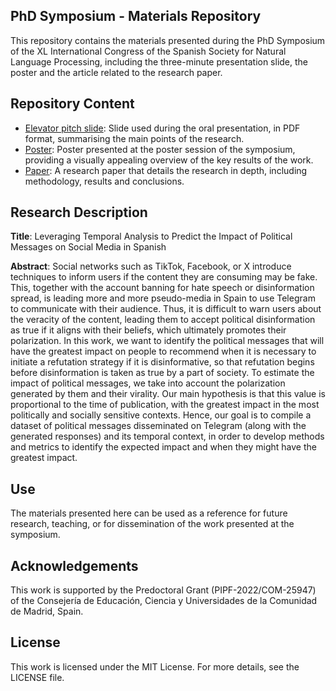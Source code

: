 ## PhD Symposium - Materials Repository

This repository contains the materials presented during the PhD Symposium of the XL International Congress of the Spanish Society for Natural Language Processing, including the three-minute presentation slide, the poster and the article related to the research paper.

## Repository Content
- [Elevator pitch slide](https://github.com/iguillenp/SEPLN_2024_PhDSymposium/blob/main/3minutes%20slide.pdf): Slide used during the oral presentation, in PDF format, summarising the main points of the research.
- [Poster](https://github.com/iguillenp/SEPLN_2024_PhDSymposium/blob/main/Poster%20SEPLN%202024.pdf): Poster presented at the poster session of the symposium, providing a visually appealing overview of the key results of the work.
- [Paper](https://github.com/iguillenp/SEPLN_2024_PhDSymposium/blob/main/SymposiumPaper.pdf): A research paper that details the research in depth, including methodology, results and conclusions.
    
## Research Description
**Title**: Leveraging Temporal Analysis to Predict the Impact of Political Messages on Social Media in Spanish

**Abstract**: Social networks such as TikTok, Facebook, or X introduce techniques to inform users if the content they are consuming may be fake. This, together with the account banning for hate speech or disinformation spread, is leading more and more pseudo-media in Spain to use Telegram to communicate with their audience. Thus, it is difficult to warn users about the veracity of the content, leading them to accept political disinformation as true if it aligns with their beliefs, which ultimately promotes their polarization. In this work, we want to identify the political messages that will have the greatest impact on people to recommend when it is necessary to initiate a refutation strategy if it is disinformative, so that refutation begins before disinformation is taken as true by a part of society. To estimate the impact of political messages, we take into account the polarization generated by them and their virality. Our main hypothesis is that this value is proportional to the time of publication, with the greatest impact in the most politically and socially sensitive contexts. Hence, our goal is to compile a dataset of political messages disseminated on Telegram (along with the generated responses) and its temporal context, in order to develop methods and metrics to identify the expected impact and when they might have the greatest impact.

## Use
The materials presented here can be used as a reference for future research, teaching, or for dissemination of the work presented at the symposium.

## Acknowledgements
This work is supported by the Predoctoral Grant (PIPF-2022/COM-25947) of the Consejería de Educación, Ciencia y Universidades de la Comunidad de Madrid, Spain.

## License
This work is licensed under the MIT License. For more details, see the LICENSE file.
